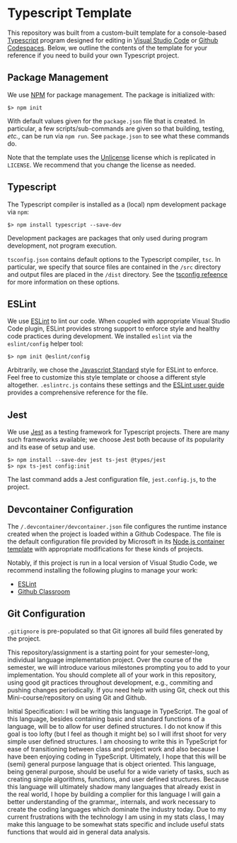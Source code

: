 # Typescript Template

This repository was built from a custom-built template for a console-based [Typescript](https://www.typescriptlang.org) program designed for editing in [Visual Studio Code](https://code.visualstudio.com) or [Github Codespaces](https://github.com/features/codespaces).
Below, we outline the contents of the template for your reference if you need to build your own Typescript project.

## Package Management

We use [NPM](https://npmjs.com) for package management.
The package is initialized with:

~~~console
$> npm init
~~~

With default values given for the `package.json` file that is created.
In particular, a few scripts/sub-commands are given so that building, testing, _etc._, can be run via `npm run`.
See `package.json` to see what these commands do.

Note that the template uses the [Unlicense](https://unlicense.org) license which is replicated in `LICENSE`.
We recommend that you change the license as needed.

## Typescript

The Typescript compiler is installed as a (local) npm development package via `npm`:

~~~console
$> npm install typescript --save-dev
~~~

Development packages are packages that only used during program development, not program execution.

`tsconfig.json` contains default options to the Typescript compiler, `tsc`.
In particular, we specify that source files are contained in the `/src` directory and output files are placed in the `/dist` directory.
See the [tsconfig refeence](https://www.typescriptlang.org/tsconfig) for more information on these options.

## ESLint

We use [ESLint](https://eslint.org) to lint our code.
When coupled with appropriate Visual Studio Code plugin, ESLint provides strong support to enforce style and healthy code practices during development.
We installed `eslint` via the `eslint/config` helper tool:

~~~console
$> npm init @eslint/config
~~~

Arbitrarily, we chose the [Javascript Standard](https://standardjs.com) style for ESLint to enforce.
Feel free to customize this style template or choose a different style altogether.
`.eslintrc.js` contains these settings and the [ESLint user guide](https://eslint.org/docs/latest/use/configure/) provides a comprehensive reference for the file.

## Jest

We use [Jest](https://jestjs.io) as a testing framework for Typescript projects.
There are many such frameworks available; we choose Jest both because of its popularity and its ease of setup and use.

~~~console
$> npm install --save-dev jest ts-jest @types/jest
$> npx ts-jest config:init
~~~

The last command adds a Jest configuration file, `jest.config.js`, to the project.

## Devcontainer Configuration

The `/.devcontainer/devcontainer.json` file configures the runtime instance created when the project is loaded within a Github Codespace.
The file is the default configuration file provided by Microsoft in its [Node.js container template](https://github.com/microsoft/vscode-remote-try-node) with appropriate modifications for these kinds of projects.

Notably, if this project is run in a local version of Visual Studio Code, we recommend installing the following plugins to manage your work:

+   [ESLint](https://marketplace.visualstudio.com/items?itemName=dbaeumer.vscode-eslint)
+   [Github Classroom](https://marketplace.visualstudio.com/items?itemName=GitHub.classroom)

## Git Configuration

`.gitignore` is pre-populated so that Git ignores all build files generated by the project.



This repository/assignment is a starting point for your semester-long, individual language implementation project. Over the course of the semester, we will introduce various milestones prompting you to add to your implementation. You should complete all of your work in this repository, using good git practices throughout development, e.g., commiting and pushing changes periodically. If you need help with using Git, check out this Mini-course/repository on using Git and Github.

Initial Specification: I will be writing this language in TypeScript. The goal of this language, besides containing basic and standard functions of a language, will be to allow for user defined structures. I do not know if this goal is too lofty (but I feel as though it might be) so I will ifrst shoot for very simple user defined structures. I am choosing to write this in TypeScript for ease of transitioning between class and project work and also because I have been enjoying coding in TypeScript. 
  Ultimately, I hope that this will be (semi) general purpose language that is object oriented. This language, being general purpose, should be useful for a wide variety of tasks, such as creating simple algorithms, functions, and user defined structures. Because this language will ultimately shadow many languages that already exist in the real world, I hope by building a complier for this language I will gain a better understanding of the grammar,, internals, and work necessary to create the coding languages which dominate the industry today. Due to my current frustrations with the technology I am using in my stats class, I may make this language to be somewhat stats specific and include useful stats functions that would aid in general data analysis.
